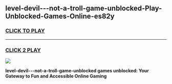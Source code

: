 
## level-devil---not-a-troll-game-unblocked-Play-Unblocked-Games-Online-es82y
<h3>
<a href="https://premium76.site?title=level-devil---not-a-troll-game-unblocked&ref=24A">CLICK TO PLAY</a></h3>
<hr>

<h3>
<a href="https://premium76.site?title=level-devil---not-a-troll-game-unblocked&ref=24A">CLICK 2 PLAY</a>
  
</h3>

<a href="https://premium76.site?title=level-devil---not-a-troll-game-unblocked&ref=24A"><img src="https://clearcache.store/games.png"></a>


**level-devil---not-a-troll-game-unblocked games unblocked: Your Gateway to Fun and Accessible Online Gaming**
